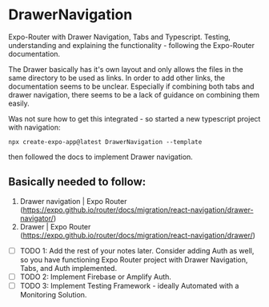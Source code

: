 # DrawerNavigation
Expo-Router with Drawer Navigation, Tabs and Typescript.  Testing, understanding and explaining the functionality - following the Expo-Router documentation.

The Drawer basically has it's own layout and only allows the files in the same directory to be used as links.  In order to add other links, the documentation seems to be unclear.  Especially if combining both tabs and drawer navigation, there seems to be a lack of guidance on combining them easily.

Was not sure how to get this integrated - so started a new typescript project with navigation: 

```npx create-expo-app@latest DrawerNavigation --template```

then followed the docs to implement Drawer navigation.

## Basically needed to follow:
1. Drawer navigation | Expo Router (https://expo.github.io/router/docs/migration/react-navigation/drawer-navigator/)
2. Drawer | Expo Router (https://expo.github.io/router/docs/migration/react-navigation/drawer/)

- [ ] TODO 1: Add the rest of your notes later.  Consider adding Auth as well, so you have functioning Expo Router project with Drawer Navigation, Tabs, and Auth implemented.
- [ ] TODO 2: Implement Firebase or Amplify Auth.
- [ ] TODO 3: Implement Testing Framework - ideally Automated with a Monitoring Solution.
